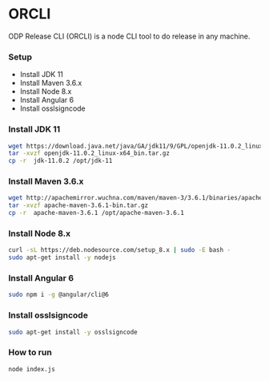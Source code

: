 # ORCLI
ODP Release CLI (ORCLI) is a node CLI tool to do release in any machine.

### Setup
- Install JDK 11
- Install Maven 3.6.x
- Install Node 8.x
- Install Angular 6
- Install osslsigncode

### Install JDK 11
```sh
wget https://download.java.net/java/GA/jdk11/9/GPL/openjdk-11.0.2_linux-x64_bin.tar.gz
tar -xvzf openjdk-11.0.2_linux-x64_bin.tar.gz
cp -r  jdk-11.0.2 /opt/jdk-11
```

### Install Maven 3.6.x
```sh
wget http://apachemirror.wuchna.com/maven/maven-3/3.6.1/binaries/apache-maven-3.6.1-bin.tar.gz
tar -xvzf apache-maven-3.6.1-bin.tar.gz
cp -r  apache-maven-3.6.1 /opt/apache-maven-3.6.1
```

### Install Node 8.x
```sh
curl -sL https://deb.nodesource.com/setup_8.x | sudo -E bash -
sudo apt-get install -y nodejs
```

### Install Angular 6
```sh
sudo npm i -g @angular/cli@6
```

### Install osslsigncode
```sh
sudo apt-get install -y osslsigncode
```

### How to run
```sh
node index.js
```